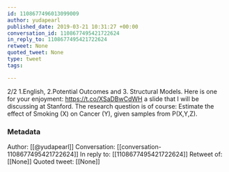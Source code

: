```yaml
---
id: 1108677496013099009
author: yudapearl
published_date: 2019-03-21 10:31:27 +00:00
conversation_id: 1108677495421722624
in_reply_to: 1108677495421722624
retweet: None
quoted_tweet: None
type: tweet
tags:

---
```


2/2
1.English, 2.Potential Outcomes and 3. Structural Models. Here is one for your enjoyment: https://t.co/XSaDBwCdWH a slide that I will be discussing at Stanford.
The research question is of course: Estimate the effect of Smoking (X) on Cancer (Y), given samples from P(X,Y,Z).

### Metadata

Author: [[@yudapearl]]
Conversation: [[conversation-1108677495421722624]]
In reply to: [[1108677495421722624]]
Retweet of: [[None]]
Quoted tweet: [[None]]
